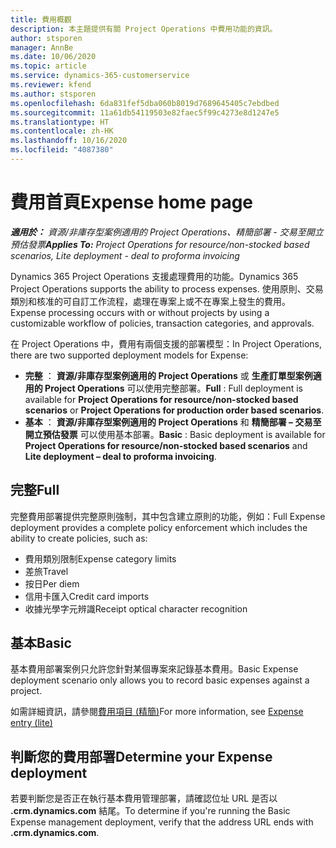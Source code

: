 ```yaml
---
title: 費用概觀
description: 本主題提供有關 Project Operations 中費用功能的資訊。
author: stsporen
manager: AnnBe
ms.date: 10/06/2020
ms.topic: article
ms.service: dynamics-365-customerservice
ms.reviewer: kfend
ms.author: stsporen
ms.openlocfilehash: 6da831fef5dba060b8019d7689645405c7ebdbed
ms.sourcegitcommit: 11a61db54119503e82faec5f99c4273e8d1247e5
ms.translationtype: HT
ms.contentlocale: zh-HK
ms.lasthandoff: 10/16/2020
ms.locfileid: "4087380"
---
```

# <a name="expense-home-page"></a><span data-ttu-id="414ea-103">費用首頁</span><span class="sxs-lookup"><span data-stu-id="414ea-103">Expense home page</span></span>

<span data-ttu-id="414ea-104">_**適用於：** 資源/非庫存型案例適用的 Project Operations、精簡部署 - 交易至開立預估發票_</span><span class="sxs-lookup"><span data-stu-id="414ea-104">_**Applies To:** Project Operations for resource/non-stocked based scenarios, Lite deployment - deal to proforma invoicing_</span></span>


<span data-ttu-id="414ea-105">Dynamics 365 Project Operations 支援處理費用的功能。</span><span class="sxs-lookup"><span data-stu-id="414ea-105">Dynamics 365 Project Operations supports the ability to process expenses.</span></span> <span data-ttu-id="414ea-106">使用原則、交易類別和核准的可自訂工作流程，處理在專案上或不在專案上發生的費用。</span><span class="sxs-lookup"><span data-stu-id="414ea-106">Expense processing occurs with or without projects by using a customizable workflow of policies, transaction categories, and approvals.</span></span>

<span data-ttu-id="414ea-107">在 Project Operations 中，費用有兩個支援的部署模型：</span><span class="sxs-lookup"><span data-stu-id="414ea-107">In Project Operations, there are two supported deployment models for Expense:</span></span> 

- <span data-ttu-id="414ea-108">**完整** ： **資源/非庫存型案例適用的 Project Operations** 或 **生產訂單型案例適用的 Project Operations** 可以使用完整部署。</span><span class="sxs-lookup"><span data-stu-id="414ea-108">**Full** : Full deployment is available for **Project Operations for resource/non-stocked based scenarios** or **Project Operations for production order based scenarios**.</span></span>
- <span data-ttu-id="414ea-109">**基本** ： **資源/非庫存型案例適用的 Project Operations** 和 **精簡部署 – 交易至開立預估發票** 可以使用基本部署。</span><span class="sxs-lookup"><span data-stu-id="414ea-109">**Basic** : Basic deployment is available for **Project Operations for resource/non-stocked based scenarios** and **Lite deployment – deal to proforma invoicing**.</span></span>

## <a name="full"></a><span data-ttu-id="414ea-110">完整</span><span class="sxs-lookup"><span data-stu-id="414ea-110">Full</span></span> 
<span data-ttu-id="414ea-111">完整費用部署提供完整原則強制，其中包含建立原則的功能，例如：</span><span class="sxs-lookup"><span data-stu-id="414ea-111">Full Expense deployment provides a complete policy enforcement which includes the ability to create policies, such as:</span></span>

  - <span data-ttu-id="414ea-112">費用類別限制</span><span class="sxs-lookup"><span data-stu-id="414ea-112">Expense category limits</span></span>
  - <span data-ttu-id="414ea-113">差旅</span><span class="sxs-lookup"><span data-stu-id="414ea-113">Travel</span></span>
  - <span data-ttu-id="414ea-114">按日</span><span class="sxs-lookup"><span data-stu-id="414ea-114">Per diem</span></span>
  - <span data-ttu-id="414ea-115">信用卡匯入</span><span class="sxs-lookup"><span data-stu-id="414ea-115">Credit card imports</span></span>
  - <span data-ttu-id="414ea-116">收據光學字元辨識</span><span class="sxs-lookup"><span data-stu-id="414ea-116">Receipt optical character recognition</span></span>

## <a name="basic"></a><span data-ttu-id="414ea-117">基本</span><span class="sxs-lookup"><span data-stu-id="414ea-117">Basic</span></span> 
<span data-ttu-id="414ea-118">基本費用部署案例只允許您針對某個專案來記錄基本費用。</span><span class="sxs-lookup"><span data-stu-id="414ea-118">Basic Expense deployment scenario only allows you to record basic expenses against a project.</span></span> 

<span data-ttu-id="414ea-119">如需詳細資訊，請參閱[費用項目 (精簡)](basic-expense.md)</span><span class="sxs-lookup"><span data-stu-id="414ea-119">For more information, see [Expense entry (lite)](basic-expense.md)</span></span>

## <a name="determine-your-expense-deployment"></a><span data-ttu-id="414ea-120">判斷您的費用部署</span><span class="sxs-lookup"><span data-stu-id="414ea-120">Determine your Expense deployment</span></span>
<span data-ttu-id="414ea-121">若要判斷您是否正在執行基本費用管理部署，請確認位址 URL 是否以 **.crm.dynamics.com** 結尾。</span><span class="sxs-lookup"><span data-stu-id="414ea-121">To determine if you're running the Basic Expense management deployment, verify that the address URL ends with **.crm.dynamics.com**.</span></span> 
